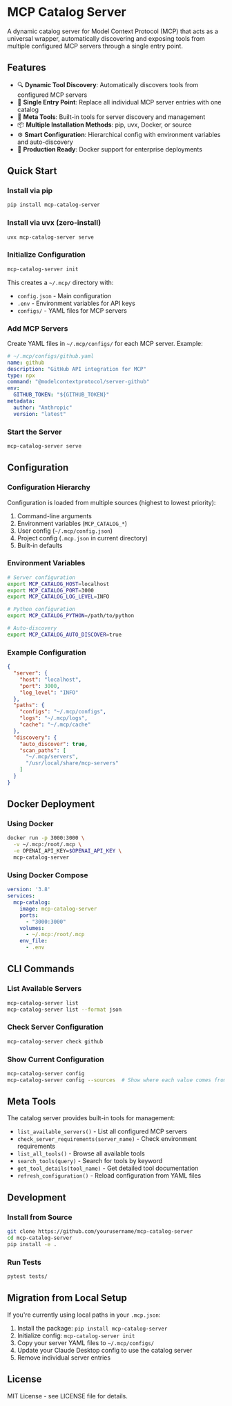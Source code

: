 # MCP Catalog Server

A dynamic catalog server for Model Context Protocol (MCP) that acts as a universal wrapper, automatically discovering and exposing tools from multiple configured MCP servers through a single entry point.

## Features

- 🔍 **Dynamic Tool Discovery**: Automatically discovers tools from configured MCP servers
- 🚀 **Single Entry Point**: Replace all individual MCP server entries with one catalog
- 🔧 **Meta Tools**: Built-in tools for server discovery and management
- 📦 **Multiple Installation Methods**: pip, uvx, Docker, or source
- ⚙️ **Smart Configuration**: Hierarchical config with environment variables and auto-discovery
- 🐳 **Production Ready**: Docker support for enterprise deployments

## Quick Start

### Install via pip

```bash
pip install mcp-catalog-server
```

### Install via uvx (zero-install)

```bash
uvx mcp-catalog-server serve
```

### Initialize Configuration

```bash
mcp-catalog-server init
```

This creates a `~/.mcp/` directory with:
- `config.json` - Main configuration
- `.env` - Environment variables for API keys
- `configs/` - YAML files for MCP servers

### Add MCP Servers

Create YAML files in `~/.mcp/configs/` for each MCP server. Example:

```yaml
# ~/.mcp/configs/github.yaml
name: github
description: "GitHub API integration for MCP"
type: npx
command: "@modelcontextprotocol/server-github"
env:
  GITHUB_TOKEN: "${GITHUB_TOKEN}"
metadata:
  author: "Anthropic"
  version: "latest"
```

### Start the Server

```bash
mcp-catalog-server serve
```

## Configuration

### Configuration Hierarchy

Configuration is loaded from multiple sources (highest to lowest priority):

1. Command-line arguments
2. Environment variables (`MCP_CATALOG_*`)
3. User config (`~/.mcp/config.json`)
4. Project config (`.mcp.json` in current directory)
5. Built-in defaults

### Environment Variables

```bash
# Server configuration
export MCP_CATALOG_HOST=localhost
export MCP_CATALOG_PORT=3000
export MCP_CATALOG_LOG_LEVEL=INFO

# Python configuration
export MCP_CATALOG_PYTHON=/path/to/python

# Auto-discovery
export MCP_CATALOG_AUTO_DISCOVER=true
```

### Example Configuration

```json
{
  "server": {
    "host": "localhost",
    "port": 3000,
    "log_level": "INFO"
  },
  "paths": {
    "configs": "~/.mcp/configs",
    "logs": "~/.mcp/logs",
    "cache": "~/.mcp/cache"
  },
  "discovery": {
    "auto_discover": true,
    "scan_paths": [
      "~/.mcp/servers",
      "/usr/local/share/mcp-servers"
    ]
  }
}
```

## Docker Deployment

### Using Docker

```bash
docker run -p 3000:3000 \
  -v ~/.mcp:/root/.mcp \
  -e OPENAI_API_KEY=$OPENAI_API_KEY \
  mcp-catalog-server
```

### Using Docker Compose

```yaml
version: '3.8'
services:
  mcp-catalog:
    image: mcp-catalog-server
    ports:
      - "3000:3000"
    volumes:
      - ~/.mcp:/root/.mcp
    env_file:
      - .env
```

## CLI Commands

### List Available Servers

```bash
mcp-catalog-server list
mcp-catalog-server list --format json
```

### Check Server Configuration

```bash
mcp-catalog-server check github
```

### Show Current Configuration

```bash
mcp-catalog-server config
mcp-catalog-server config --sources  # Show where each value comes from
```

## Meta Tools

The catalog server provides built-in tools for management:

- `list_available_servers()` - List all configured MCP servers
- `check_server_requirements(server_name)` - Check environment requirements
- `list_all_tools()` - Browse all available tools
- `search_tools(query)` - Search for tools by keyword
- `get_tool_details(tool_name)` - Get detailed tool documentation
- `refresh_configuration()` - Reload configuration from YAML files

## Development

### Install from Source

```bash
git clone https://github.com/yourusername/mcp-catalog-server
cd mcp-catalog-server
pip install -e .
```

### Run Tests

```bash
pytest tests/
```

## Migration from Local Setup

If you're currently using local paths in your `.mcp.json`:

1. Install the package: `pip install mcp-catalog-server`
2. Initialize config: `mcp-catalog-server init`
3. Copy your server YAML files to `~/.mcp/configs/`
4. Update your Claude Desktop config to use the catalog server
5. Remove individual server entries

## License

MIT License - see LICENSE file for details.